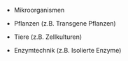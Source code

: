 - Mikroorganismen

- Pflanzen (z.B. Transgene Pflanzen)

- Tiere (z.B. Zellkulturen)

- Enzymtechnik (z.B. Isolierte Enzyme)